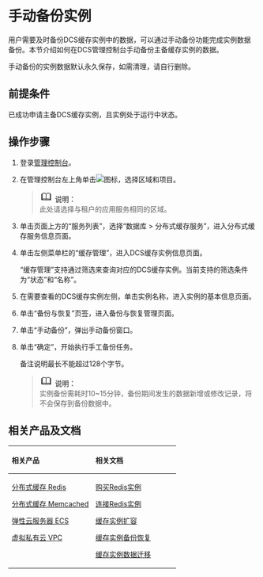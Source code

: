 # 手动备份实例<a name="ZH-CN_TOPIC_0102647247"></a>

用户需要及时备份DCS缓存实例中的数据，可以通过手动备份功能完成实例数据备份。本节介绍如何在DCS管理控制台手动备份主备缓存实例的数据。

手动备份的实例数据默认永久保存，如需清理，请自行删除。

## 前提条件<a name="section112377491397"></a>

已成功申请主备DCS缓存实例，且实例处于运行中状态。

## 操作步骤<a name="section323714491393"></a>

1.  登录[管理控制台](https://console.huaweicloud.com/?locale=zh-cn)。
2.  在管理控制台左上角单击![](figures/zh-cn_image_0102652468.gif)图标，选择区域和项目。

    >![](public_sys-resources/icon-note.gif) **说明：**   
    >此处请选择与租户的应用服务相同的区域。  

3.  单击页面上方的“服务列表”，选择“数据库 \> 分布式缓存服务”，进入分布式缓存服务信息页面。
4.  单击左侧菜单栏的“缓存管理”，进入DCS缓存实例信息页面。

    “缓存管理”支持通过筛选来查询对应的DCS缓存实例。当前支持的筛选条件为“状态”和“名称”。

5.  在需要查看的DCS缓存实例左侧，单击实例名称，进入实例的基本信息页面。
6.  单击“备份与恢复”页签，进入备份与恢复管理页面。
7.  单击“手动备份”，弹出手动备份窗口。
8.  单击“确定”，开始执行手工备份任务。

    备注说明最长不能超过128个字节。

    >![](public_sys-resources/icon-note.gif) **说明：**   
    >实例备份需耗时10~15分钟，备份期间发生的数据新增或修改记录，将不会保存到备份数据中。  


## 相关产品及文档<a name="section152613113129"></a>

<a name="zh-cn_topic_0046844820_table1073594361220"></a>
<table><thead align="left"><tr id="zh-cn_topic_0046844820_row197372430123"><th class="cellrowborder" valign="top" width="50%" id="mcps1.1.3.1.1"><p id="zh-cn_topic_0046844820_p4737243111216"><a name="zh-cn_topic_0046844820_p4737243111216"></a><a name="zh-cn_topic_0046844820_p4737243111216"></a>相关产品</p>
</th>
<th class="cellrowborder" valign="top" width="50%" id="mcps1.1.3.1.2"><p id="zh-cn_topic_0046844820_p18737144301214"><a name="zh-cn_topic_0046844820_p18737144301214"></a><a name="zh-cn_topic_0046844820_p18737144301214"></a>相关文档</p>
</th>
</tr>
</thead>
<tbody><tr id="zh-cn_topic_0046844820_row17371443131210"><td class="cellrowborder" valign="top" width="50%" headers="mcps1.1.3.1.1 "><p id="zh-cn_topic_0046844820_p13372054101419"><a name="zh-cn_topic_0046844820_p13372054101419"></a><a name="zh-cn_topic_0046844820_p13372054101419"></a><a href="https://www.huaweicloud.com/product/dcs.html?infodocbz" target="_blank" rel="noopener noreferrer">分布式缓存 Redis</a></p>
<p id="zh-cn_topic_0046844820_p19548105714519"><a name="zh-cn_topic_0046844820_p19548105714519"></a><a name="zh-cn_topic_0046844820_p19548105714519"></a><a href="https://www.huaweicloud.com/product/dcsmem.html?infodocbz" target="_blank" rel="noopener noreferrer">分布式缓存 Memcached</a></p>
<p id="zh-cn_topic_0046844820_p8862161219564"><a name="zh-cn_topic_0046844820_p8862161219564"></a><a name="zh-cn_topic_0046844820_p8862161219564"></a><a href="https://www.huaweicloud.com/product/ecs.html?infodocbz" target="_blank" rel="noopener noreferrer">弹性云服务器 ECS</a></p>
<p id="zh-cn_topic_0046844820_p841193941416"><a name="zh-cn_topic_0046844820_p841193941416"></a><a name="zh-cn_topic_0046844820_p841193941416"></a><a href="http://www.huaweicloud.com/product/vpc.html?infodocbz" target="_blank" rel="noopener noreferrer">虚拟私有云 VPC</a></p>
</td>
<td class="cellrowborder" valign="top" width="50%" headers="mcps1.1.3.1.2 "><p id="zh-cn_topic_0046844820_p1381695711471"><a name="zh-cn_topic_0046844820_p1381695711471"></a><a name="zh-cn_topic_0046844820_p1381695711471"></a><a href="https://support.huaweicloud.com/usermanual-dcs/dcs-zh-ug-180315001.html?infodocbz" target="_blank" rel="noopener noreferrer">购买Redis实例</a></p>
<p id="zh-cn_topic_0046844820_p682916370595"><a name="zh-cn_topic_0046844820_p682916370595"></a><a name="zh-cn_topic_0046844820_p682916370595"></a><a href="https://support.huaweicloud.com/usermanual-dcs/zh-cn_topic_0082114847.html?infodocbz" target="_blank" rel="noopener noreferrer">连接Redis实例</a></p>
<p id="zh-cn_topic_0046844820_p16726748155912"><a name="zh-cn_topic_0046844820_p16726748155912"></a><a name="zh-cn_topic_0046844820_p16726748155912"></a><a href="https://support.huaweicloud.com/usermanual-dcs/zh-cn_topic_0061845451.html?infodocbz" target="_blank" rel="noopener noreferrer">缓存实例扩容</a></p>
<p id="zh-cn_topic_0046844820_p12250886517"><a name="zh-cn_topic_0046844820_p12250886517"></a><a name="zh-cn_topic_0046844820_p12250886517"></a><a href="https://support.huaweicloud.com/usermanual-dcs/zh-cn_topic_0079545637.html?infodocbz" target="_blank" rel="noopener noreferrer">缓存实例备份恢复</a></p>
<p id="zh-cn_topic_0046844820_p143616360517"><a name="zh-cn_topic_0046844820_p143616360517"></a><a name="zh-cn_topic_0046844820_p143616360517"></a><a href="https://support.huaweicloud.com/migration-dcs/zh-cn_topic_0078784423.html?infodocbz" target="_blank" rel="noopener noreferrer">缓存实例数据迁移</a></p>
</td>
</tr>
</tbody>
</table>

